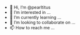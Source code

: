 - 👋 Hi, I’m @pearltitus
- 👀 I’m interested in ...
- 🌱 I’m currently learning ...
- 💞️ I’m looking to collaborate on ...
- 📫 How to reach me ...

<!---
pearltitus/pearltitus is a ✨ special ✨ repository because its `README.md` (this file) appears on your GitHub profile.
You can click the Preview link to take a look at your changes.
--->
